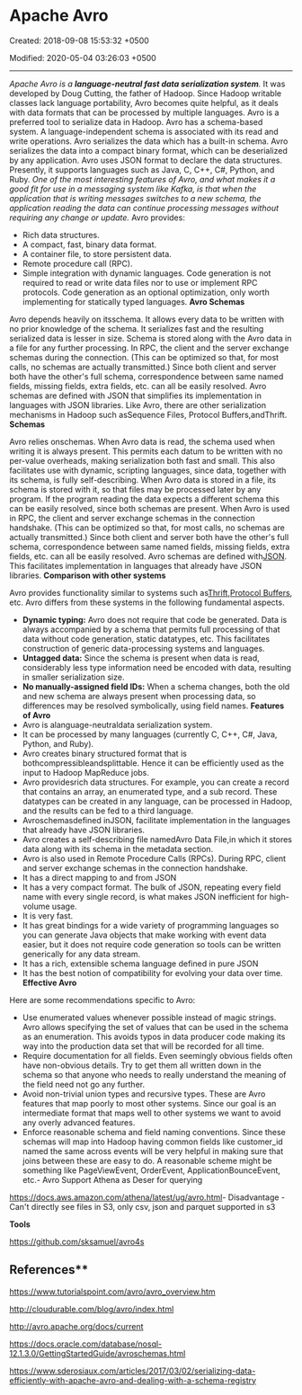 # Apache Avro

Created: 2018-09-08 15:53:32 +0500

Modified: 2020-05-04 03:26:03 +0500

---

*Apache Avro is a **language-neutral fast data serialization system**.* It was developed by Doug Cutting, the father of Hadoop. Since Hadoop writable classes lack language portability, Avro becomes quite helpful, as it deals with data formats that can be processed by multiple languages. Avro is a preferred tool to serialize data in Hadoop.
Avro has a schema-based system. A language-independent schema is associated with its read and write operations. Avro serializes the data which has a built-in schema. Avro serializes the data into a compact binary format, which can be deserialized by any application.
Avro uses JSON format to declare the data structures. Presently, it supports languages such as Java, C, C++, C#, Python, and Ruby.
*One of the most interesting features of Avro, and what makes it a good fit for use in a messaging system like Kafka, is that when the application that is writing messages switches to a new schema, the application reading the data can continue processing messages without requiring any change or update.*
Avro provides:
-   Rich data structures.
-   A compact, fast, binary data format.
-   A container file, to store persistent data.
-   Remote procedure call (RPC).
-   Simple integration with dynamic languages. Code generation is not required to read or write data files nor to use or implement RPC protocols. Code generation as an optional optimization, only worth implementing for statically typed languages.
**Avro Schemas**

Avro depends heavily on itsschema. It allows every data to be written with no prior knowledge of the schema. It serializes fast and the resulting serialized data is lesser in size. Schema is stored along with the Avro data in a file for any further processing.
In RPC, the client and the server exchange schemas during the connection. (This can be optimized so that, for most calls, no schemas are actually transmitted.) Since both client and server both have the other's full schema, correspondence between same named fields, missing fields, extra fields, etc. can all be easily resolved.
Avro schemas are defined with JSON that simplifies its implementation in languages with JSON libraries.
Like Avro, there are other serialization mechanisms in Hadoop such asSequence Files, Protocol Buffers,andThrift.
**Schemas**

Avro relies onschemas. When Avro data is read, the schema used when writing it is always present. This permits each datum to be written with no per-value overheads, making serialization both fast and small. This also facilitates use with dynamic, scripting languages, since data, together with its schema, is fully self-describing.
When Avro data is stored in a file, its schema is stored with it, so that files may be processed later by any program. If the program reading the data expects a different schema this can be easily resolved, since both schemas are present.
When Avro is used in RPC, the client and server exchange schemas in the connection handshake. (This can be optimized so that, for most calls, no schemas are actually transmitted.) Since both client and server both have the other's full schema, correspondence between same named fields, missing fields, extra fields, etc. can all be easily resolved.
Avro schemas are defined with[JSON](https://www.json.org/). This facilitates implementation in languages that already have JSON libraries.
**Comparison with other systems**

Avro provides functionality similar to systems such as[Thrift](https://thrift.apache.org/),[Protocol Buffers](https://code.google.com/p/protobuf/), etc. Avro differs from these systems in the following fundamental aspects.
-   **Dynamic typing:** Avro does not require that code be generated. Data is always accompanied by a schema that permits full processing of that data without code generation, static datatypes, etc. This facilitates construction of generic data-processing systems and languages.
-   **Untagged data:** Since the schema is present when data is read, considerably less type information need be encoded with data, resulting in smaller serialization size.
-   **No manually-assigned field IDs:** When a schema changes, both the old and new schema are always present when processing data, so differences may be resolved symbolically, using field names.
**Features of Avro**
-   Avro is alanguage-neutraldata serialization system.
-   It can be processed by many languages (currently C, C++, C#, Java, Python, and Ruby).
-   Avro creates binary structured format that is bothcompressibleandsplittable. Hence it can be efficiently used as the input to Hadoop MapReduce jobs.
-   Avro providesrich data structures. For example, you can create a record that contains an array, an enumerated type, and a sub record. These datatypes can be created in any language, can be processed in Hadoop, and the results can be fed to a third language.
-   Avroschemasdefined inJSON, facilitate implementation in the languages that already have JSON libraries.
-   Avro creates a self-describing file namedAvro Data File,in which it stores data along with its schema in the metadata section.
-   Avro is also used in Remote Procedure Calls (RPCs). During RPC, client and server exchange schemas in the connection handshake.
-   It has a direct mapping to and from JSON
-   It has a very compact format. The bulk of JSON, repeating every field name with every single record, is what makes JSON inefficient for high-volume usage.
-   It is very fast.
-   It has great bindings for a wide variety of programming languages so you can generate Java objects that make working with event data easier, but it does not require code generation so tools can be written generically for any data stream.
-   It has a rich, extensible schema language defined in pure JSON
-   It has the best notion of compatibility for evolving your data over time.
**Effective Avro**

Here are some recommendations specific to Avro:
-   Use enumerated values whenever possible instead of magic strings. Avro allows specifying the set of values that can be used in the schema as an enumeration. This avoids typos in data producer code making its way into the production data set that will be recorded for all time.
-   Require documentation for all fields. Even seemingly obvious fields often have non-obvious details. Try to get them all written down in the schema so that anyone who needs to really understand the meaning of the field need not go any further.
-   Avoid non-trivial union types and recursive types. These are Avro features that map poorly to most other systems. Since our goal is an intermediate format that maps well to other systems we want to avoid any overly advanced features.
-   Enforce reasonable schema and field naming conventions. Since these schemas will map into Hadoop having common fields like customer_id named the same across events will be very helpful in making sure that joins between these are easy to do. A reasonable scheme might be something like PageViewEvent, OrderEvent, ApplicationBounceEvent, etc.-   Avro Support Athena as Deser for querying

<https://docs.aws.amazon.com/athena/latest/ug/avro.html>-   Disadvantage
    -   Can't directly see files in S3, only csv, json and parquet supported in s3

**Tools**

<https://github.com/sksamuel/avro4s>

## References**

<https://www.tutorialspoint.com/avro/avro_overview.htm>

<http://cloudurable.com/blog/avro/index.html>

<http://avro.apache.org/docs/current>

<https://docs.oracle.com/database/nosql-12.1.3.0/GettingStartedGuide/avroschemas.html>

<https://www.sderosiaux.com/articles/2017/03/02/serializing-data-efficiently-with-apache-avro-and-dealing-with-a-schema-registry>
